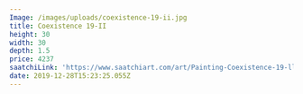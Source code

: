 ```yaml
---
Image: /images/uploads/coexistence-19-ii.jpg
title: Coexistence 19-II
height: 30
width: 30
depth: 1.5
price: 4237
saatchiLink: 'https://www.saatchiart.com/art/Painting-Coexistence-19-ll/189576/4539115/view'
date: 2019-12-28T15:23:25.055Z
---
```



